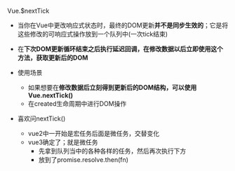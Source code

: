 Vue.$nextTick
- 当你在Vue中更改响应式状态时，最终的DOM更新**并不是同步生效的**；它是将这些修改的可响应式操作放到一个队列中(一次tick结束)
- 在**下次DOM更新循环结束之后执行延迟回调，在修改数据以后立即使用这个方法，获取更新后的DOM**
- 使用场景
    - 如果想要在**修改数据后立刻得到更新后的DOM结构，可以使用Vue.nextTick()**
    - 在created生命周期中进行DOM操作

- 喜欢问nextTick() 
    - vue2中一开始是宏任务后面是微任务，交替变化
    - vue3确定了；就是微任务
        - 先拿到队列当中的各种各样的任务，然后再次执行下方
        - 放到了promise.resolve.then(fn)

